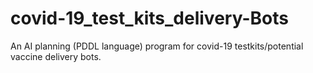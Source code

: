 # covid-19_test_kits_delivery-Bots
An AI planning (PDDL language) program for covid-19 testkits/potential vaccine delivery bots.

